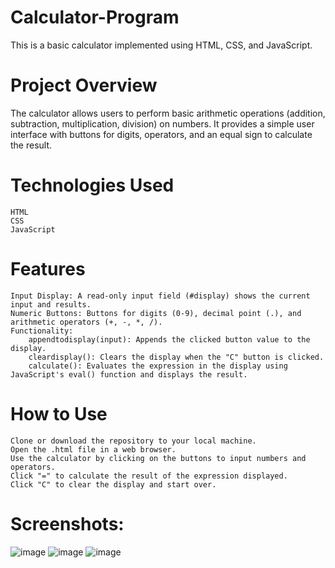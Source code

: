 # Calculator-Program

This is a basic calculator implemented using HTML, CSS, and JavaScript.

# Project Overview

The calculator allows users to perform basic arithmetic operations (addition, subtraction, multiplication, division) on numbers. It provides a simple user interface with buttons for digits, operators, and an equal sign to calculate the result.

# Technologies Used

    HTML
    CSS
    JavaScript

# Features

    Input Display: A read-only input field (#display) shows the current input and results.
    Numeric Buttons: Buttons for digits (0-9), decimal point (.), and arithmetic operators (+, -, *, /).
    Functionality:
        appendtodisplay(input): Appends the clicked button value to the display.
        cleardisplay(): Clears the display when the "C" button is clicked.
        calculate(): Evaluates the expression in the display using JavaScript's eval() function and displays the result.

# How to Use

    Clone or download the repository to your local machine.
    Open the .html file in a web browser.
    Use the calculator by clicking on the buttons to input numbers and operators.
    Click "=" to calculate the result of the expression displayed.
    Click "C" to clear the display and start over.

# Screenshots:
![image](https://github.com/user-attachments/assets/3b8d1ff4-9e9e-4242-bc38-89a0158bce47)
![image](https://github.com/user-attachments/assets/63fa70ce-9d22-4e09-9f89-45557444f937)
![image](https://github.com/user-attachments/assets/d8b85447-6652-4dcc-88c4-cd1f473ddf43)

